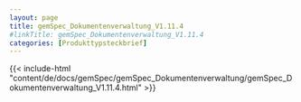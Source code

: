 ```yaml
---
layout: page
title: gemSpec_Dokumentenverwaltung_V1.11.4
#linkTitle: gemSpec_Dokumentenverwaltung_V1.11.4
categories: [Produkttypsteckbrief]
---
```

{{< include-html "content/de/docs/gemSpec/gemSpec_Dokumentenverwaltung/gemSpec_Dokumentenverwaltung_V1.11.4.html" >}}